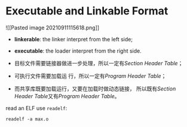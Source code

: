 # Executable and Linkable Format

![[Pasted image 20210911115618.png]]

- **linkerable**: the linker interpret from the left side;
- **executable**: the loader interpret from the right side.


- 目标文件需要链接器做进一步处理，所以一定有*Section Header Table*；
- 可执行文件需要加载运 行，所以一定有*Program Header Table*；
- 而共享库既要加载运行，又要在加载时做动态链接， 所以既有*Section Header Table*又有*Program Header Table*。

read an ELF use `readelf`:
```
readelf -a max.o   
```

